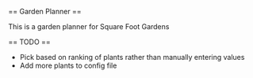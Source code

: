 == Garden Planner ==

This is a garden planner for Square Foot Gardens

== TODO ==

* Pick based on ranking of plants rather than manually entering values
* Add more plants to config file
